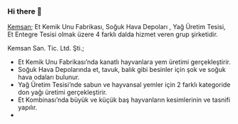 ### Hi there 👋

<a href="https://www.kemsan.com/">Kemsan</a>; Et Kemik Unu Fabrikası, Soğuk Hava Depoları , Yağ Üretim Tesisi, Et Entegre Tesisi olmak üzere 4 farklı dalda hizmet veren grup şirketidir.

Kemsan San. Tic. Ltd. Şti.;
<ul>

<li>Et Kemik Unu Fabrikası’nda kanatlı hayvanlara yem üretimi gerçekleştirir.</li>

<li>Soğuk Hava Depolarında et, tavuk, balık gibi besinler için şok ve soğuk hava odaları bulunur.</li>

<li>Yağ Üretim Tesisi’nde sabun ve hayvansal yemler için 2 farklı kategoride don yağı üretimi gerçekleştirir.</li>

<li>Et Kombinası’nda büyük ve küçük baş hayvanların kesimlerinin ve tasnifi yapılır.<li>
  
  </ul>

